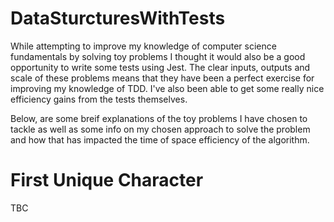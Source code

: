 # DataSturcturesWithTests

While attempting to improve my knowledge of computer science fundamentals by solving toy problems I thought it would also be a good opportunity to write some tests using Jest. The clear inputs, outputs and scale of these problems means that they have been a perfect exercise for improving my knowledge of TDD. I've also been able to get some really nice efficiency gains from the tests themselves. 

Below, are some breif explanations of the toy problems I have chosen to tackle as well as some info on my chosen approach to solve the problem and how that has impacted the time of space efficiency of the algorithm. 

# First Unique Character 

TBC 
